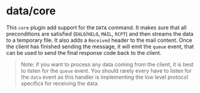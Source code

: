 # data/core

This `core` plugin add support for the `DATA` command.
It makes sure that all preconditions are satisfied (`EHLO`/`HELO`, `MAIL`, `RCPT`) and then streams the data to a temporary file.
It also adds a `Received` header to the mail content.
Once the client has finished sending the message, it will emit the `queue` event, that can be used to send the final response code
back to the client.

> Note: if you want to process any data coming from the client, it is best to listen for the `queue` event. You should rarely every
> have to listen for the `data` event as this handler is implementing the low level protocol specifics for receiving the data.